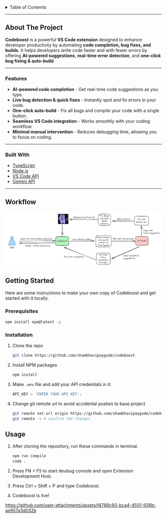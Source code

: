 <a id="readme-top"></a>

<!-- TABLE OF CONTENTS -->
<details>
  <summary>Table of Contents</summary>
  <ol>
    <li>
      <a href="#about-the-project">About The Project</a>
      <ul>
        <li><a href="#features">Features</a></li>
        <li><a href="#built-with">Built With</a></li>
      </ul>
    </li>
    <li>
      <a href="#getting-started">Getting Started</a>
      <ul>
        <li><a href="#prerequisites">Prerequisites</a></li>
        <li><a href="#installation">Installation</a></li>
      </ul>
    </li>
    <li><a href="#usage">Usage</a></li>
  </ol>
</details>

---

## About The Project

**Codeboost** is a powerful **VS Code extension** designed to enhance developer productivity by automating **code completion, bug fixes, and builds**. It helps developers write code faster and with fewer errors by offering **AI-powered suggestions**, **real-time error detection**, and **one-click bug fixing & auto-build**.

---

### Features 

- **AI-powered code completion** - Get real-time code suggestions as you type.  
- **Live bug detection & quick fixes** - Instantly spot and fix errors in your code.  
- **One-click auto-build** - Fix all bugs and compile your code with a single button.  
- **Seamless VS Code integration** - Works smoothly with your coding workflow.  
- **Minimal manual intervention** - Reduces debugging time, allowing you to focus on coding.  

---

### Built With 

- [TypeScript](https://www.typescriptlang.org/)
- [Node.js](https://nodejs.org/)
- [VS Code API](https://code.visualstudio.com/api)
- [Gemini API](https://ai.google.dev/)

---

## Workflow 
![Design and Approach](<public/workflow.jpg>) 


## Getting Started

Here are some instructions to make your own copy of Codeboost and get started with it locally.

### Prerequisites

  ```sh
  npm install npm@latest -g
  ```

### Installation

1. Clone the repo
   ```sh
   git clone https://github.com/shambhavipaygude/codeboost
   ```
2. Install NPM packages
   ```sh
   npm install
   ```
3. Make `.env` file and add your API credentials in it.
   ```js
   API_KEY = 'ENTER YOUR API KEY';
   ```
4. Change git remote url to avoid accidental pushes to base project
   ```sh
   git remote set-url origin https://github.com/shambhavipaygude/codeboost
   git remote -v # confirm the changes
   ```


## Usage
1. After cloning the repository, run these commands in terminal.
   ```sh
   npm run compile
   code .
   ```
2. Press FN + F5 to start deubug console and open Extension Development Host.
   
3. Press Ctrl + Shift + P and type Codeboost.

4. Codeboost is live!

https://github.com/user-attachments/assets/f4786c92-bca4-4501-936b-ae957a3d032b 

